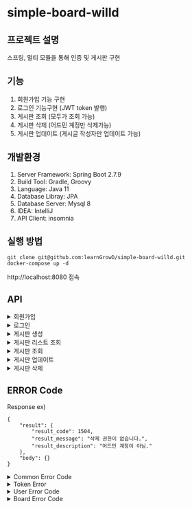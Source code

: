 # simple-board-willd

## 프로젝트 설명
스프링, 멀티 모듈을 통해 인증 및 게시판 구현

## 기능
1. 회원가입 기능 구현
2. 로그인 기능구현 (JWT token 발행)
3. 게시판 조회 (모두가 조회 가능)
4. 게시판 삭제 (어드민 계정만 삭제가능)
5. 게시판 업데이트 (게시글 작성자만 업데이트 가능)

## 개발환경
1. Server Framework: Spring Boot 2.7.9
2. Build Tool: Gradle, Groovy
3. Language: Java 11
4. Database Libray: JPA
5. Database Server: Mysql 8
6. IDEA: IntelliJ
7. API Client: insomnia
      
## 실행 방법
```
git clone git@github.com:learnGrowD/simple-board-willd.git
docker-compose up -d
```
http://localhost:8080 접속

## API
<details>
  <summary>회원가입</summary>
  <div markdown="1">
  POST http://localhost:8080/open-api/user/register

Request
```
{
	"name": String,
	"email": String,
	"password": String,
	"address": String,
	"user_type": Enum("ADMIN", "COMMON")
}
```
Response
```
{
	"result": {
		"result_code": Int,
		"result_message": String,
		"result_description": String
	},
	"body": {
		"id": Long?,
		"name": String?,
		"email": String?,
		"address": String?,
		"status": Enum?("REGISTERED", "UNREGISTERED"),
		"user_type": Enum?("ADMIN", "COMMON"),
		"registered_at": String?,
		"unregistered_at": String?,
		"last_login_at": String?
	}
}
```
  </div>
</details>


<details>
  <summary>로그인</summary>
  <div markdown="1">
  POST: http://localhost:8080/open-api/user/login

Request
```
{
	"email": String,
	"password": String
}
```
Response
```
{
	"result": {
		"result_code": Int,
		"result_message": String,
		"result_description": String
	},
	"body": {
		"access_token": String?,
		"access_token_expired_at": String?,
		"refresh_token": String?,
		"refresh_token_expired_at": Strin?
	}
}
```
  </div>
</details>

<details>
  <summary>게시판 생성</summary>
  <div markdown="1">
  POST http://localhost:8080/api/board

Request
```
{
	"board_name": String,
	"content": String?
}
```
Response
```
{
	"result": {
		"result_code": Int,
		"result_message": String,
		"result_description": String
	},
	"body": {
		"user_id": Long?,
		"board_id": Long?,
		"user_name": String?,
		"user_email": String?,
		"user_type": Enum?("ADMIN", "COMMON"),
		"user_status": Enum?("REGISTERED", "UNREGISTERED"),
		"board_name": String?,
		"board_content": String?,
		"board_status": Enum?("REGISTERED", "UNREGISTERED"),
		"posted_at": String?
	}
}
```
  </div>
</details>

<details>
  <summary>게시판 리스트 조회</summary>
  <div markdown="1">
  GET http://localhost:8080/api/board/all

Request
```
```
Response
```
{
	"result": {
		"result_code": Int,
		"result_message": String,
		"result_description": String
	},
	"body": [
		{
      		"user_id": Long?,
      		"board_id": Long?,
      		"user_name": String?,
      		"user_email": String?,
      		"user_type": Enum?("ADMIN", "COMMON"),
      		"user_status": Enum?("REGISTERED", "UNREGISTERED"),
      		"board_name": String?,
      		"board_content": String?,
      		"board_status": Enum?("REGISTERED", "UNREGISTERED"),
      		"posted_at": String?
		}
	]
}
```
  </div>
</details>

<details>
  <summary>게시판 조회</summary>
  <div markdown="1">
  GET http://localhost:8080/api/board/{id}

Request
```
```
Response
```
{
	"result": {
		"result_code": 200,
		"result_message": "성공",
		"result_description": "성공"
	},
	"body": {
		"user_id": Long?,
		"board_id": Long?,
		"user_name": String?,
		"user_email": String?,
		"user_type": Enum?("ADMIN", "COMMON"),
		"user_status": Enum?("REGISTERED", "UNREGISTERED"),
		"board_name": String?,
		"board_content": String?,
		"board_status": Enum?("REGISTERED", "UNREGISTERED"),
		"posted_at": String?
	}
}
```
  </div>
</details>


<details>
  <summary>게시판 업데이트</summary>
  <div markdown="1">
  PUT: http://localhost:8080/api/board

Request
```
{
	"board_id": Long,
	"board_name": String,
	"content": String?
}
```
Response
```
{
	"result": {
		"result_code": Int,
		"result_message": String,
		"result_description": String
	},
	"body": {
		"user_id": Long?,
		"board_id": Long?,
		"user_name": String?,
		"user_email": String?,
		"user_type": Enum?("ADMIN", "COMMON"),
		"user_status": Enum?("REGISTERED", "UNREGISTERED"),
		"board_name": String?,
		"board_content": String?,
		"board_status": Enum?("REGISTERED", "UNREGISTERED"),
		"posted_at": String?
	}
}
```
  </div>
</details>


<details>
  <summary>게시판 삭제</summary>
  <div markdown="1">
  DELETE: http://localhost:8080/api/board/{id}

Request
```
```
Response
```
{
	"result": {
		"result_code": Int,
		"result_message": String,
		"result_description": String
	},
	"body": {
		"user_id": Long?,
		"board_id": Long?,
		"user_name": String?,
		"user_email": String?,
		"user_type": Enum?("ADMIN", "COMMON"),
		"user_status": Enum?("REGISTERED", "UNREGISTERED"),
		"board_name": String?,
		"board_content": String?,
		"board_status": Enum?("REGISTERED", "UNREGISTERED"),
		"posted_at": String?
	}
}
```
  </div>
</details>

## ERROR Code
Response ex)

```
{
	"result": {
		"result_code": 1504,
		"result_message": "삭제 권한이 없습니다.",
		"result_description": "어드민 계정이 아님."
	},
	"body": {}
}
```
<details>
  <summary>Common Error Code</summary>
  <div markdown="1">
    [httpStatusCode, errorCode, errorDescription]
	  
```
    1. BAD_REQUEST(400, 400, "잘못된 요청"),
    2. VALIDATION_EXCEPTION(400, 510, "Validation Exception"),
    3. NULL_POINT(400, 512, "Null point"),
    4. SERVER_ERROR(500, 500, "서버에러");  
```
  </div>
</details>

<details>
  <summary>Token Error</summary>
  <div markdown="1">
    [httpStatusCode, errorCode, errorDescription]    
	  
```
    1. INVALID_TOKEN(400, 2000, "유효하지 않은 코드"),
    2. EXPIRED_TOKEN(400, 2001, "만료된 토큰"),
    3. TOKEN_EXCEPTION(400, 2002, "토큰 알수없는 에러"),
    4. AUTHORIZATION_TOKEN_NOT_FOUND(400, 2003, "인증 헤더 토큰 없음");
```
  </div>
</details>

<details>
  <summary>User Error Code</summary>
  <div markdown="1">
    [httpStatusCode, errorCode, errorDescription]   
	  
```
    1. USER_NOT_FOUND(400, 1404, "아이디 또는 비밀번호가 일치하지 않습니다."),
    2. USER_UNAGEGISTERD(400, 1405, "해지된 사용자 입니다.");
```
  </div>
</details>

<details>
  <summary>Board Error Code</summary>
  <div markdown="1">
    [httpStatusCode, errorCode, errorDescription]     
	  
```
    1. NO_DELETE_PERMISSION(400, 1504, "삭제 권한이 없습니다."),
    2. No_UPDATE_PERMISSION(400, 1505, "수정 권한이 없습니다.");
```
  </div>
</details>
